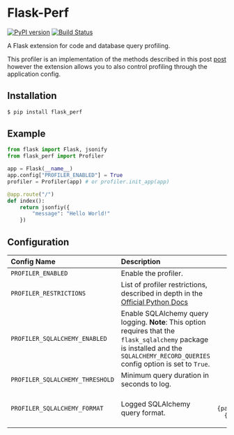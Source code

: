# Flask-Perf

[![PyPI version](https://badge.fury.io/py/Flask-Perf.svg)](https://badge.fury.io/py/Flask-Perf)
[![Build Status](https://travis-ci.org/abetlen/Flask-Perf.svg?branch=master)](https://travis-ci.org/abetlen/Flask-Perf)

A Flask extension for code and database query profiling.

This profiler is an implementation of the methods described in this post [post](https://blog.miguelgrinberg.com/post/the-flask-mega-tutorial-part-xvi-debugging-testing-and-profiling) however the extension allows you to also control profiling through the application config.

## Installation

```bash
$ pip install flask_perf
```

## Example

```python
from flask import Flask, jsonify
from flask_perf import Profiler

app = Flask(__name__)
app.config["PROFILER_ENABLED"] = True
profiler = Profiler(app) # or profiler.init_app(app)

@app.route("/")
def index():
    return jsonfiy({
        "message": "Hello World!"
    })
```

## Configuration

| Config Name | Description | `default` |
| :---------- |:------------| -------:|
| `PROFILER_ENABLED` | Enable the profiler. | `False`  |
| `PROFILER_RESTRICTIONS` | List of profiler restrictions, described in depth in the [Official Python  Docs](https://docs.python.org/dev/library/profile.html#pstats.Stats.print_stats) | `[]`   |
| `PROFILER_SQLALCHEMY_ENABLED` | Enable SQLAlchemy query logging. **Note**: This option requires that the `flask_sqlalchemy` package is installed and the `SQLALCHEMY_RECORD_QUERIES` config option is set to `True`. | `False` |
| `PROFILER_SQLALCHEMY_THRESHOLD` | Minimum query duration in seconds to log.  | `0` |
| `PROFILER_SQLALCHEMY_FORMAT` | Logged SQLAlchemy query format.  | `"statement: {query}\nparameters: {parameters}\nduration: {duration}s\ncontext: {context}\n"` |
